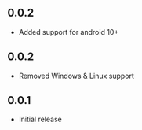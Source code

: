 ## 0.0.2

- Added support for android 10+

## 0.0.2

- Removed Windows & Linux support

## 0.0.1

- Initial release

